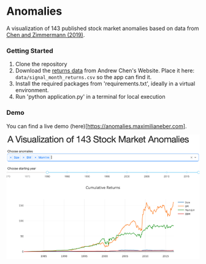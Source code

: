 # Anomalies
A visualization of 143 published stock market anomalies based on data from 
[Chen and Zimmermann (2019)](https://papers.ssrn.com/sol3/papers.cfm?abstract_id=2802357).

### Getting Started

1) Clone the repository
2) Download the 
[returns data](https://drive.google.com/open?id=0ByAFEgH1yFDCU3dZNWRXb0xZdFU) 
from Andrew Chen's Website. Place it here: `data/signal_month_returns.csv` so the app can find it. 
3) Install the required packages from 'requirements.txt', ideally in a virtual environment.
4) Run 'python application.py' in a terminal for local execution

### Demo

You can find a live demo (here)[https://anomalies.maximilianeber.com].  

![Screenshot from anomalies.maximilianeber.com](screenshot.png)
